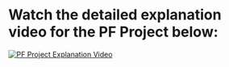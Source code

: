 # Watch the detailed explanation video for the PF Project below:

[![PF Project Explanation Video](https://img.youtube.com/vi/wfm0jM6cuUI/0.jpg)](https://youtu.be/wfm0jM6cuUI)
